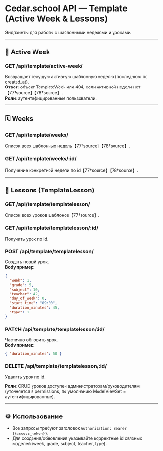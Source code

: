 # Cedar.school API — Template (Active Week & Lessons)

Эндпоинты для работы с шаблонными неделями и уроками.

---

## 📅 Active Week

### GET /api/template/active-week/
Возвращает текущую активную шаблонную неделю (последнюю по created_at).  
**Ответ:** объект TemplateWeek или 404, если активной недели нет【77†source】【78†source】.  
**Роли:** аутентифицированные пользователи.

---

## 🗓 Weeks

### GET /api/template/weeks/
Список всех шаблонных недель【77†source】【78†source】.

### GET /api/template/weeks/:id/
Получение конкретной недели по id【77†source】【78†source】.

---

## 📘 Lessons (TemplateLesson)

### GET /api/template/templatelesson/
Список всех уроков шаблонов【77†source】.

### GET /api/template/templatelesson/:id/
Получить урок по id.

### POST /api/template/templatelesson/
Создать новый урок.  
**Body пример:**
```json
{
  "week": 1,
  "grade": 5,
  "subject": 10,
  "teacher": 42,
  "day_of_week": 0,
  "start_time": "09:00",
  "duration_minutes": 45,
  "type": 1
}
```
### PATCH /api/template/templatelesson/:id/
Частично обновить урок.  
**Body пример:**
```json
{ "duration_minutes": 50 }
```

### DELETE /api/template/templatelesson/:id/
Удалить урок по id.

**Роли:** CRUD уроков доступен администраторам/руководителям (уточняется в permissions, по умолчанию ModelViewSet = аутентифицированные).

---

## ⚙️ Использование
- Все запросы требуют заголовок `Authorization: Bearer {{access_token}}`.  
- Для создания/обновления указывайте корректные id связных моделей (week, grade, subject, teacher, type).

